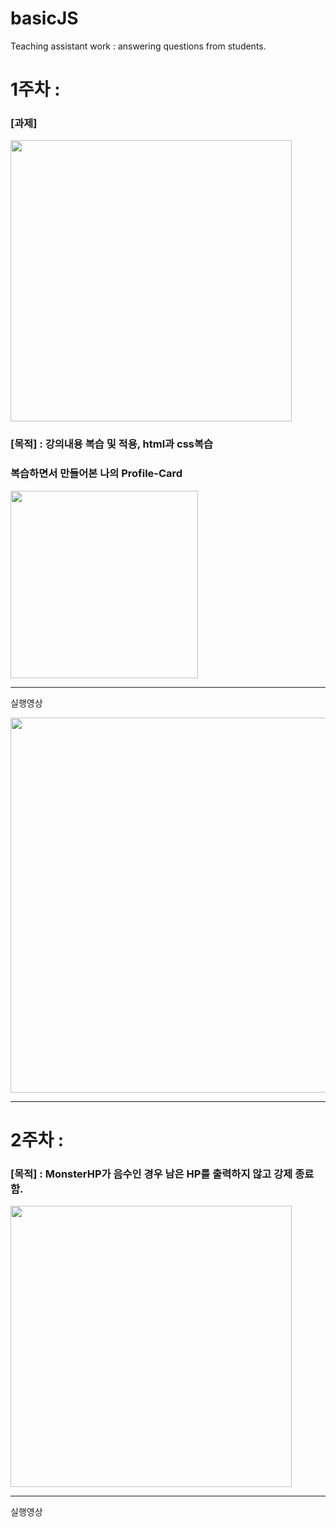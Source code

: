 # basicJS
Teaching assistant work : answering questions from students.

# 1주차 : 
### [과제]
<img src ="https://github.com/sliverKi/basicJS/assets/121347506/eb18aa41-79ee-4fdd-b3c9-ce556f4a3e0d" width ="450" >

### [목적] : 강의내용 복습 및 적용, html과 css복습
### 복습하면서 만들어본 나의 Profile-Card

<img src ="https://github.com/sliverKi/basicJS/assets/121347506/ddd31d07-6e45-4e47-b37e-6cf8d9af4d1d" width ="300" >

---
실행영상<br>
<p>  
  <img src="https://github.com/sliverKi/basicJS/assets/121347506/6d7ce34d-e41e-4108-bffc-b4a35cb17697" width="600">
</p>


---
# 2주차 : 
### [목적] : MonsterHP가 음수인 경우 남은 HP를 출력하지 않고 강제 종료함. 
<img src="https://github.com/sliverKi/basicJS/assets/121347506/8b3d23d7-ca97-46f4-9b0f-eb39d740e87d" width ="450" >

---
실행영상<br>
<p>  
